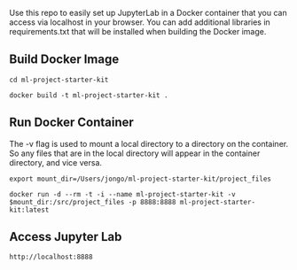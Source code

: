 Use this repo to easily set up JupyterLab in a Docker container that you can access via localhost in your browser. You can add additional libraries in requirements.txt that will be installed when building the Docker image.

## Build Docker Image
```
cd ml-project-starter-kit

docker build -t ml-project-starter-kit .
```

## Run Docker Container
The -v flag is used to mount a local directory to a directory on the container. So any files that are in the local directory will appear in the container directory, and vice versa.
```
export mount_dir=/Users/jongo/ml-project-starter-kit/project_files

docker run -d --rm -t -i --name ml-project-starter-kit -v $mount_dir:/src/project_files -p 8888:8888 ml-project-starter-kit:latest
```

## Access Jupyter Lab
```
http://localhost:8888
```